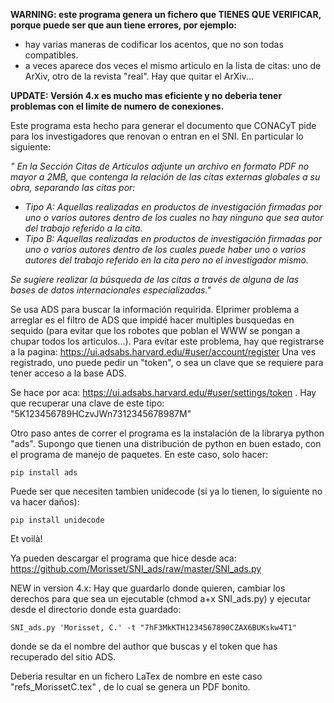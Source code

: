 **WARNING: este programa genera un fichero que TIENES QUE VERIFICAR, porque puede ser que aun tiene errores, por ejemplo:**
* hay varias maneras de codificar los acentos, que no son todas compatibles.
* a veces aparece dos veces el mismo articulo en la lista de citas: uno de ArXiv, otro de la revista "real". Hay que quitar el ArXiv...

**UPDATE: Versión 4.x es mucho mas eficiente y no deberia tener problemas con el limite de numero de conexiones.**

Este programa esta hecho para generar el documento que CONACyT pide para los investigadores que renovan o entran en el SNI. En particular lo siguiente:

_" En la Sección Citas de Artículos adjunte un archivo en formato PDF no mayor a  2MB, que  contenga  la  relación  de  las  citas  externas  globales  a  su  obra, separando las citas por:_
* _Tipo A: Aquellas realizadas en productos de investigación firmadas por uno o  varios  autores  dentro  de  los  cuales  no  hay  ninguno  que  sea  autor  del trabajo referido a la cita._
* _Tipo B: Aquellas realizadas en productos de investigación firmadas por uno o varios autores dentro de los cuales puede haber uno o varios autores del  trabajo referido en la cita pero no el investigador mismo._

_Se  sugiere  realizar  la  búsqueda de  las  citas a  través  de  alguna  de  las  bases  de  datos internacionales especializadas."_

Se usa ADS para buscar la información requirida. Elprimer problema a arreglar es el filtro de ADS que impidé hacer multiples busquedas en sequido (para evitar que los robotes que poblan el WWW se pongan a chupar todos los articulos...). Para evitar este problema, hay que registrarse a la pagina: https://ui.adsabs.harvard.edu/#user/account/register
Una ves registrado, uno puede pedir un "token", o sea un clave que se requiere para tener acceso a la base ADS.

Se hace por aca:
https://ui.adsabs.harvard.edu/#user/settings/token
. Hay que recuperar una clave de este tipo:
"5K123456789HCzvJWn7312345678987M"

Otro paso antes de correr el programa es la instalación de la librarya python "ads".
Supongo que tienen una distribución de python en buen estado, con el programa de manejo de paquetes. En este caso, solo hacer:

`pip install ads`

Puede ser que necesiten tambien unidecode (si ya lo tienen, lo siguiente no va hacer daños):

`pip install unidecode`

Et voilà!

Ya pueden descargar el programa que hice desde aca: https://github.com/Morisset/SNI_ads/raw/master/SNI_ads.py

NEW in version 4.x: Hay que guardarlo donde quieren, cambiar los derechos para que sea un ejecutable (chmod a+x SNI_ads.py) y ejecutar desde el directorio donde esta guardado:

`SNI_ads.py 'Morisset, C.' -t "7hF3MkKTH1234567890CZAX6BUKskw4T1"`

donde se da el nombre del author que buscas y el token que has recuperado del sitio ADS.

Deberia resultar en un fichero LaTex de nombre en este caso "refs_MorissetC.tex" , de lo cual se genera un PDF bonito. 

